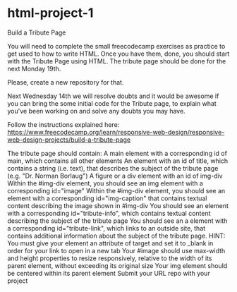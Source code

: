# html-project-1
Build a Tribute Page


You will need to complete the small freecodecamp exercises as practice to get used to how to write HTML. Once you have them, done, you should start with the Tribute Page using HTML. The tribute page should be done for the next Monday 19th.


Please, create a new repository for that.


Next Wednesday 14th we will resolve doubts and it would be awesome if you can bring the some initial code for the Tribute page, to explain what you've been working on and solve any doubts you may have.

Follow the instructions explained here:
https://www.freecodecamp.org/learn/responsive-web-design/responsive-web-design-projects/build-a-tribute-page

The tribute page should contain:
A main element with a corresponding id of main, which contains all other elements
An element with an id of title, which contains a string (i.e. text), that describes the subject of the tribute page (e.g. "Dr. Norman Borlaug")
A figure or a div element with an id of img-div
Within the #img-div element, you should see an img element with a corresponding id="image"
Within the #img-div element, you should see an element with a corresponding id="img-caption" that contains textual content describing the image shown in #img-div
You should see an element with a corresponding id="tribute-info", which contains textual content describing the subject of the tribute page
You should see an a element with a corresponding id="tribute-link", which links to an outside site, that contains additional information about the subject of the tribute page. HINT: You must give your element an attribute of target and set it to _blank in order for your link to open in a new tab
Your #image should use max-width and height properties to resize responsively, relative to the width of its parent element, without exceeding its original size
Your img element should be centered within its parent element
Submit your URL repo with your project